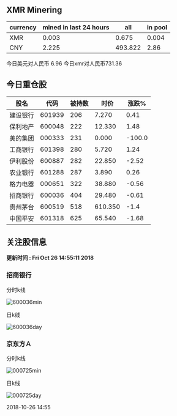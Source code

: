## XMR Minering

|currency|mined in last 24 hours|all|in pool|
|---|---|---|---|
|XMR|0.003|0.675|0.004|
|CNY|2.225|493.822|2.86|

今日美元对人民币 6.96	今日xmr对人民币731.36


## 今日重仓股 

|股名|代码|被持数|时价|涨跌%|
|---|---|---|---|---|
|建设银行|601939|206|7.270|0.41|
|保利地产|600048|222|12.330|1.48|
|美的集团|000333|231|0.000|-100.0|
|工商银行|601398|280|5.720|1.24|
|伊利股份|600887|282|22.850|-2.52|
|农业银行|601288|287|3.890|0.26|
|格力电器|000651|322|38.880|-0.56|
|招商银行|600036|404|29.480|-0.61|
|贵州茅台|600519|518|610.350|-1.4|
|中国平安|601318|625|65.540|-1.68|

## 关注股信息
**更新时间 : Fri Oct 26 14:55:11 2018**
### 招商银行 
分时k线

![600036min](http://image.sinajs.cn/newchart/min/n/sh600036.gif)

日k线

![600036day](http://image.sinajs.cn/newchart/daily/n/sh600036.gif)

### 京东方Ａ 
分时k线

![000725min](http://image.sinajs.cn/newchart/min/n/sz000725.gif)

日k线

![000725day](http://image.sinajs.cn/newchart/daily/n/sz000725.gif)

2018-10-26 14:55